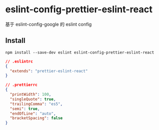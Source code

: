 # eslint-config-prettier-eslint-react

基于 eslint-config-google 的 eslint config

## Install

```
npm install --save-dev eslint eslint-config-prettier-eslint-react
```

```json
// .eslintrc
{
  "extends": "prettier-eslint-react"
}
```

```json
// .prettierrc
{
  "printWidth": 100,
  "singleQuote": true,
  "trailingComma": "es5",
  "semi": true,
  "endOfLine": "auto",
  "bracketSpacing": false
}
```
